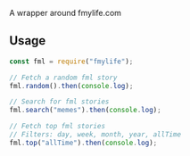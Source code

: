 A wrapper around fmylife.com 

## Usage

```js
const fml = require("fmylife");

// Fetch a random fml story
fml.random().then(console.log);

// Search for fml stories
fml.search("memes").then(console.log);

// Fetch top fml stories
// Filters: day, week, month, year, allTime
fml.top("allTime").then(console.log);
```
